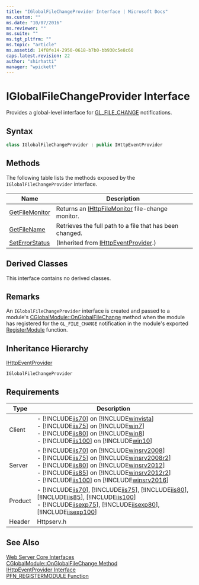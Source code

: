 ```yaml
---
title: "IGlobalFileChangeProvider Interface | Microsoft Docs"
ms.custom: ""
ms.date: "10/07/2016"
ms.reviewer: ""
ms.suite: ""
ms.tgt_pltfrm: ""
ms.topic: "article"
ms.assetid: 14f8fe14-2950-0618-b7b0-bb930c5e8c60
caps.latest.revision: 22
author: "shirhatti"
manager: "wpickett"
---
```

# IGlobalFileChangeProvider Interface
Provides a global-level interface for [GL_FILE_CHANGE](../../../webdevelopment-reference\native-code-api\webdev-native-api-reference/request-processing-constants.md) notifications.  
  
## Syntax  
  
```cpp  
class IGlobalFileChangeProvider : public IHttpEventProvider  
```  
  
## Methods  
 The following table lists the methods exposed by the `IGlobalFileChangeProvider` interface.  
  
|Name|Description|  
|----------|-----------------|  
|[GetFileMonitor](../../../webdevelopment-reference\native-code-api\webdev-native-api-reference/iglobalfilechangeprovider-getfilemonitor-method.md)|Returns an [IHttpFileMonitor](../../../webdevelopment-reference\native-code-api\webdev-native-api-reference/ihttpfilemonitor-interface.md) file-change monitor.|  
|[GetFileName](../../../webdevelopment-reference\native-code-api\webdev-native-api-reference/iglobalfilechangeprovider-getfilename-method.md)|Retrieves the full path to a file that has been changed.|  
|[SetErrorStatus](../../../webdevelopment-reference\native-code-api\webdev-native-api-reference/ihttpeventprovider-seterrorstatus-method.md)|(Inherited from [IHttpEventProvider](../../../webdevelopment-reference\native-code-api\webdev-native-api-reference/ihttpeventprovider-interface.md).)|  
  
## Derived Classes  
 This interface contains no derived classes.  
  
## Remarks  
 An `IGlobalFileChangeProvider` interface is created and passed to a module's [CGlobalModule::OnGlobalFileChange](../../../webdevelopment-reference\native-code-api\webdev-native-api-reference/cglobalmodule-onglobalfilechange-method.md) method when the module has registered for the `GL_FILE_CHANGE` notification in the module's exported [RegisterModule](../../../webdevelopment-reference\native-code-api\webdev-native-api-reference/pfn-registermodule-function.md) function.  
  
## Inheritance Hierarchy  
 [IHttpEventProvider](../../../webdevelopment-reference\native-code-api\webdev-native-api-reference/ihttpeventprovider-interface.md)  
  
 `IGlobalFileChangeProvider`  
  
## Requirements  
  
|Type|Description|  
|----------|-----------------|  
|Client|-   [!INCLUDE[iis70](../../../wmi-provider/includes/iis70-md.md)] on [!INCLUDE[winvista](../../../wmi-provider/includes/winvista-md.md)]<br />-   [!INCLUDE[iis75](../../../wmi-provider/includes/iis75-md.md)] on [!INCLUDE[win7](../../../wmi-provider/includes/win7-md.md)]<br />-   [!INCLUDE[iis80](../../../wmi-provider/includes/iis80-md.md)] on [!INCLUDE[win8](../../../wmi-provider/includes/win8-md.md)]<br />-   [!INCLUDE[iis100](../../../wmi-provider/includes/iis100-md.md)] on [!INCLUDE[win10](../../../wmi-provider/includes/win10-md.md)]|  
|Server|-   [!INCLUDE[iis70](../../../wmi-provider/includes/iis70-md.md)] on [!INCLUDE[winsrv2008](../../../wmi-provider/includes/winsrv2008-md.md)]<br />-   [!INCLUDE[iis75](../../../wmi-provider/includes/iis75-md.md)] on [!INCLUDE[winsrv2008r2](../../../wmi-provider/includes/winsrv2008r2-md.md)]<br />-   [!INCLUDE[iis80](../../../wmi-provider/includes/iis80-md.md)] on [!INCLUDE[winsrv2012](../../../wmi-provider/includes/winsrv2012-md.md)]<br />-   [!INCLUDE[iis85](../../../wmi-provider/includes/iis85-md.md)] on [!INCLUDE[winsrv2012r2](../../../wmi-provider/includes/winsrv2012r2-md.md)]<br />-   [!INCLUDE[iis100](../../../wmi-provider/includes/iis100-md.md)] on [!INCLUDE[winsrv2016](../../../wmi-provider/includes/winsrv2016-md.md)]|  
|Product|-   [!INCLUDE[iis70](../../../wmi-provider/includes/iis70-md.md)], [!INCLUDE[iis75](../../../wmi-provider/includes/iis75-md.md)], [!INCLUDE[iis80](../../../wmi-provider/includes/iis80-md.md)], [!INCLUDE[iis85](../../../wmi-provider/includes/iis85-md.md)], [!INCLUDE[iis100](../../../wmi-provider/includes/iis100-md.md)]<br />-   [!INCLUDE[iisexp75](../../../webdevelopment-reference\native-code-api\webdev-native-api-reference/includes/iisexp75-md.md)], [!INCLUDE[iisexp80](../../../webdevelopment-reference\native-code-api\webdev-native-api-reference/includes/iisexp80-md.md)], [!INCLUDE[iisexp100](../../../webdevelopment-reference\native-code-api\webdev-native-api-reference/includes/iisexp100-md.md)]|  
|Header|Httpserv.h|  
  
## See Also  
 [Web Server Core Interfaces](../../../webdevelopment-reference\native-code-api\webdev-native-api-reference/web-server-core-interfaces.md)   
 [CGlobalModule::OnGlobalFileChange Method](../../../webdevelopment-reference\native-code-api\webdev-native-api-reference/cglobalmodule-onglobalfilechange-method.md)   
 [IHttpEventProvider Interface](../../../webdevelopment-reference\native-code-api\webdev-native-api-reference/ihttpeventprovider-interface.md)   
 [PFN_REGISTERMODULE Function](../../../webdevelopment-reference\native-code-api\webdev-native-api-reference/pfn-registermodule-function.md)